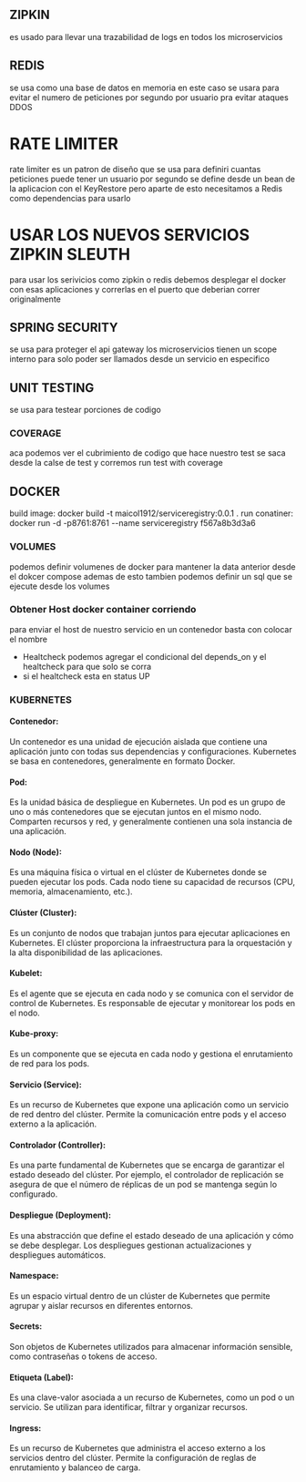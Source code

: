 ## ZIPKIN
es usado para llevar una trazabilidad de logs en todos los microservicios

## REDIS
se usa como una base de datos en memoria en este caso se usara para evitar el numero de peticiones por
segundo por usuario pra evitar ataques DDOS

# RATE LIMITER
rate limiter es un patron de diseño que se usa para definiri cuantas peticiones puede tener un 
usuario por segundo se define desde un bean de la aplicacion con el KeyRestore pero aparte de esto
necesitamos a Redis como dependencias para usarlo

# USAR LOS NUEVOS SERVICIOS ZIPKIN SLEUTH
para usar los serivicios como zipkin o redis debemos desplegar el docker con esas aplicaciones
y correrlas en el puerto que deberian correr originalmente

## SPRING SECURITY
se usa para proteger el api gateway
los microservicios tienen un scope interno para solo poder ser llamados desde un servicio en especifico

## UNIT TESTING
se usa para testear porciones de codigo
### COVERAGE 
aca podemos ver el cubrimiento de codigo que hace nuestro test se saca desde la calse de test y corremos run test with coverage



## DOCKER
build image:  docker build -t maicol1912/serviceregistry:0.0.1 .
run conatiner:  docker run -d -p8761:8761 --name serviceregistry f567a8b3d3a6

### VOLUMES
podemos definir volumenes de docker para mantener la data anterior desde el dokcer compose
ademas de esto tambien podemos definir un sql que se ejecute desde los volumes

### Obtener Host docker container corriendo 
para enviar el host de nuestro servicio en un contenedor basta con colocar el nombre
- Healtcheck podemos agregar el condicional del depends_on y el healtcheck para que solo se corra
- si el healtcheck esta en status UP

### KUBERNETES

#### Contenedor: 
Un contenedor es una unidad de ejecución aislada que contiene una aplicación junto con todas sus dependencias y configuraciones. Kubernetes se basa en contenedores, generalmente en formato Docker.

#### Pod: 
Es la unidad básica de despliegue en Kubernetes. Un pod es un grupo de uno o más contenedores que se ejecutan juntos en el mismo nodo. Comparten recursos y red, y generalmente contienen una sola instancia de una aplicación.

#### Nodo (Node): 
Es una máquina física o virtual en el clúster de Kubernetes donde se pueden ejecutar los pods. Cada nodo tiene su capacidad de recursos (CPU, memoria, almacenamiento, etc.).

#### Clúster (Cluster):
Es un conjunto de nodos que trabajan juntos para ejecutar aplicaciones en Kubernetes. El clúster proporciona la infraestructura para la orquestación y la alta disponibilidad de las aplicaciones.

#### Kubelet: 
Es el agente que se ejecuta en cada nodo y se comunica con el servidor de control de Kubernetes. Es responsable de ejecutar y monitorear los pods en el nodo.

#### Kube-proxy: 
Es un componente que se ejecuta en cada nodo y gestiona el enrutamiento de red para los pods.

#### Servicio (Service): 
Es un recurso de Kubernetes que expone una aplicación como un servicio de red dentro del clúster. Permite la comunicación entre pods y el acceso externo a la aplicación.

#### Controlador (Controller): 
Es una parte fundamental de Kubernetes que se encarga de garantizar el estado deseado del clúster. Por ejemplo, el controlador de replicación se asegura de que el número de réplicas de un pod se mantenga según lo configurado.

#### Despliegue (Deployment): 
Es una abstracción que define el estado deseado de una aplicación y cómo se debe desplegar. Los despliegues gestionan actualizaciones y despliegues automáticos.

#### Namespace: 
Es un espacio virtual dentro de un clúster de Kubernetes que permite agrupar y aislar recursos en diferentes entornos.

#### Secrets: 
Son objetos de Kubernetes utilizados para almacenar información sensible, como contraseñas o tokens de acceso.

#### Etiqueta (Label): 
Es una clave-valor asociada a un recurso de Kubernetes, como un pod o un servicio. Se utilizan para identificar, filtrar y organizar recursos.

#### Ingress: 
Es un recurso de Kubernetes que administra el acceso externo a los servicios dentro del clúster. Permite la configuración de reglas de enrutamiento y balanceo de carga.